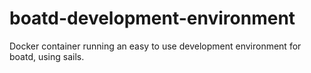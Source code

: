 boatd-development-environment
=============================

Docker container running an easy to use development environment for boatd,
using sails.
